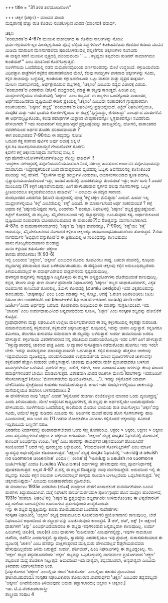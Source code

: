 +++
title = "31 ತಳಿತ ತಲೆಯೋಡಿನೊಳು"

+++
ಚಕ್ಕಳ (ಚಕ್ಕಣ) - ಮಾಂಸದ ತುಂಡು   
 ಮದ್ಯಪಾನಕ್ಕೆ ಹೆಚ್ಚು ರುಚಿ ಕೊಡಲು ನಂಜಿಕೊಳ್ಳುವ ಖಾರದ (ಮಾಂಸದ) ಪದಾರ್ಥ.  
           
ಚಕ್ಕಣ  
'ಪಂಪಭಾರತ'ದ 4-87ರ ಮುಂದಿನ ವಚನಭಾಗದ ಈ ಕೊನೆಯ ಸಾಲುಗಳನ್ನು ನೋಡಿ:  
ಧರ್ಮಗಳ್ಗುಡಿವರ್ಗೆಲ್ಲಂ ಮೀಸಲ್ಗಳ್ಳನೆಟದು ಪೊನ್ನ ಬೆಳ್ಳಿಯ ಸಿಪ್ಪುಗಳೊಳ್ ಕಿಟಕಿಟದನೆಟದು ಕಡಿಬಿದಿರ ಕುಡಿಯ ಮಾವಿನ ಮಿಡಿಯ ಮಾರುದಿನ ಮೆಣಸುಗಡಲೆಯ ಪುಡಿಯೊಳಡಸಿದಲ್ಲ ವಲ್ಲಣಿಗೆಯ ಚಕ್ಕಣಂಗಳಂ ಸವಿಸವಿದು  
ಈ ವಾಕ್ಯದ ಸರಣಿ ಮುಂದಿನ ವೃತ್ತದಲ್ಲಿ ಮುಂದುವರಿದು ''...... ಕಳ್ಳಪ್ಪುದು ತಪ್ಪದೆಂದು ಕುಡಿದರ್ ಕಾಮಾಂಗಮಂ ಕಾಂತೆಯರ್'' ಎಂಬ ಮಾತಿನಿಂದ ಕೊನೆಗೊಳ್ಳುತ್ತದೆ.  
ಸೂಳೆಗೇರಿಯ ಒಂದೆಡೆಯಲ್ಲಿ ನಡೆದ ಮಧುಪಾನವೈಖರಿಯ ವರ್ಣನಾಂಶವನ್ನು ಮೇಲೆ ಉದ್ಧರಿಸಿದೆ. ಕಳ್ಳುಡಿಯಲೆಂದು ವಿಧಿವತ್ತಾಗಿ ಪಾತ್ರೆಗಳಿಗೆ ಕಳ್ಳೆರೆವ ಪರುಠವಣೆಯಾದ ಮೇಲೆ, ಕೆಲವು ಸಾಮಗ್ರಿಗಳ ಪಾಕವಾದ ಚಕ್ಕಣಗಳನ್ನು ಸವಿದು, ಕಳ್ಳಿನ ರುಚಿಯನ್ನು ಬಣ್ಣಿಸುತ್ತ, ಕಾಂತೆಯರು ಕಳ್ಗುಡಿದರೆಂಬುದು ಒಟ್ಟು ವಚನದ ಮತ್ತು ವೃತ್ತದ ತಾತ್ಪರ್ಯ.  
ಮೇಲಣ ವಚನಭಾಗದಲ್ಲಿ, ಅರ್ಥಕ್ಲೇಶವಿರುವ ಶಬ್ದಗಳಲ್ಲಿ, 'ಚಕ್ಕಣಂ' ಎಂಬುದು ಸದ್ಯದ ವಿಚಾರಕ್ಕೆ ವಿಷಯ. 'ಪಂಪಭಾರತ'ದ ಎರಡನೆಯ (ಹೊಸ) ಮುದ್ರಣದಲ್ಲಿ ಮಾತ್ರ ಈ ಶಬ್ದವು ಕಾಣುತ್ತದೆ. ಹಿಂದಿನ ಎಲ್ಲ ಮುದ್ರಣಗಳಲ್ಲಿಯೂ ಈಯೆಡೆಯಲ್ಲಿ 'ಚಿಕ್ಕಣಂ' ಎಂಬ ಶಬ್ದವಿದೆ. ಈ ಶಬ್ದಗಳು ಒಂದಕ್ಕೊಂದು ಪಾಠಾಂತರ, ಅರ್ಥಸಮಂಜಸತೆಯ ದೃಷ್ಟಿಯಿಂದ ಈಚಿನ ಪ್ರತಿಯಲ್ಲಿ 'ಚಕ್ಕಣಂ' ಎಂಬುದೇ ಸಂಪಾದಕರಿಗೆ ಗ್ರಾಹ್ಯಪಾಠವಾಗಿ ಕಂಡಿರಬಹುದು. 'ಚಿಕ್ಕಣಂ' ಶಬ್ದಕ್ಕೆ' 'ಪಂಪಭಾರತ'ದ ನಿಘಂಟಿನಲ್ಲಿ ಪ್ರಶ್ನಚಿಹ್ನೆಯಿದೆ. ಕಿಟ್ಟೆಲ್ ನಿಘಂಟಿನಲ್ಲಿಯೂ, ಸಂಸ್ಕøತ ಮತ್ತು ಇತರ ಭಾಷೆಯ ಕೋಶಗಳಲ್ಲಿಯೂ ಈ ಶಬ್ದಕ್ಕೆ 'ಸ್ನಿಗ್ಧವಾದ್ದು, ಜಿಗುಟಾದ್ದು' ಎಂಬರ್ಥದ ಮಾತುಗಳಿವೆ. ಈ ಅರ್ಥವನ್ನಿಟ್ಟುಕೊಂಡು, ಕೆಲವು ಪದಾರ್ಥಗಳ ಮಿಶ್ರಣದ ಲೇಹ್ಯಪಾಕವನ್ನೋ ಸ್ನಿಗ್ಧಪಾಕವನ್ನೋ ಸವಿದರೆಂದು ಹೇಳಲಾಗದೇ ? ಇದು ಸಂಪಾದಕರಿಗೆ ಸಮ್ಮತವಾಗಿದ್ದರೆ ಪ್ರಶ್ನಚಿಹ್ನೆಯನ್ನು ಹಾಕುತ್ತಿರಲಿಲ್ಲ. ಹೋಗಲಿ, ಪಾಠಾಂತರದ ಸವರಣೆಯಿಂದ ಅರ್ಥದ ತೊಡಕು ಪರಿಹಾರವಾಯಿತೇ ?  
ಈಗ ಪಂಪಭಾರತದ 7-90ನೆಯ ಈ ಪದ್ಯವನ್ನು ನೋಡಿ:  
ಒದವಿದ ಕೆತ್ತ ಕಂಕಣದ ಪುರ್ವಿನ ಜರ್ವು ಲಯಕ್ಕೆ ಲಕ್ಕ ಲೆ  
ಕ್ಕದ ಗತಿ ನಾಟಕಭಿನಯಮಾಯ್ತೆನೆ ಗೇಯದೊಳೀಕೆ ಸೊರ್ಕನಿ  
ಕ್ಕಿದಳೆನ ಕಳ್ಗೆ ಚಿಕ್ಕಣಮೆನಿಪ್ಪುದು ಸಾಗೆನಿಸಲ್ಕೆ ಸಾಲ್ವ ಸ  
ಗ್ಗದ ಪೊಸದೇಸಿಯೋಳಿಗಳನೊರ್ವಳೊಟಲ್ದು ನೆಟಲ್ದು ಪಾಡಿದಳ್ !!  
ಇಂದ್ರಕೀಲ ನಗೇಂದ್ರದಲ್ಲಿ ತಪೋನಿಯಮನಿಯಮಿತನಾಗಿ ನಿಂತ, ನರೇಂದ್ರ ತಾಪಸನಾದ ಅರ್ಜುನನ ತಪೋವಿಘಾತವನ್ನು ಮಾಡಲೆಂದು ಇಂದ್ರನಪ್ಪಣೆಯಂತೆ ಬಂದ ದೇವಾಪ್ಸರೆಯರ ವೃಂದದಲ್ಲಿ ಒಬ್ಬಳು ಅವನೆದುರಿನಲ್ಲಿ ಕಾಣಿಸಿಕೊಂಡ ಪರಿಯನ್ನು ಇಲ್ಲಿ ಹೇಳಿದೆ. ''ಕೈಬಳೆಗಳ ಮತ್ತು ಹುಬ್ಬುಗಳ ಮಿಡುಕಾಟ, ಲಯಾನುಸಾರಿಯಾದ ತ್ವರಿತ ಪದಗತಿ, ನೃತ್ಯಾಭಿನಯವಾಯಿತೆಂಬಂತೆ ಇತ್ತು; ಹಾಡಿದ ಹಾಡಿನಲ್ಲಿ ಮಾದಕತೆಯನ್ನು ತುಂಬಿದಂತೆ ಇತ್ತು; ಅವಳ ಸಾಗು 1 ಎಂದರೆ ಮುಂಬರಿವು (?) ಕಳ್ಳಿಗೆ ಚಕ್ಕಣವೆನಿಸುವುದು; ಹೀಗೆ ಹೇಳಬಹುದಾದ ಸ್ವರ್ಗದ ಹಲವು ಸೊಗಸುಗಳನ್ನು ಒಬ್ಬಳ ಪ್ರೀತಿಯಿಂದಲೂ ತನ್ಮಯತೆಯಿಂದಲೂ ಹಾಡಿದಳು'' – ಎಂಬುದು ಈ ಪದ್ಯದ ಸಾರಾಂಶ.  
ಪಂಪಭಾರತದ ಎರಡನೆಯ (ಹೊಸ) ಮುದ್ರಣದಲ್ಲಿ ಮಾತ್ರ 'ಕಳ್ಗೆ ಚಕ್ಕಣ ಮೆನಿಪ್ಪುದು' ಎಂದಿದೆ. ಹಿಂದಿನ ಇಲ್ಲ ಮುದ್ರಣಗಳಲ್ಲಿಯೂ 'ಕಳ್ಗೆ' ಎಂಬೆಡೆಯಲ್ಲಿ 'ಕಣ್ಗೆ' ಎಂದಿದೆ. ಈ ಮಾರ್ಪಾಟಿನಿಂದ ಅರ್ಥ ಸುಕರವಾಯಿತೆ ? ಕಣ್ಗೆ ಅಥವಾ ಕಳ್ಗೆ 'ಚಕ್ಕಣಮೆನಿಪ್ಪುದು ಸಾಗು, ಎಂದರೇನು ? ಪಂಪಭಾ. ನಿಘಂಟಿನಲ್ಲಿ 'ಚಕ್ಕಣಂ' ಶಬ್ದಕ್ಕೆ ಪ್ರಶ್ನಚಿಹ್ನೆಯಿದೆ. ಕಿಟ್ಟೆಲ್ ಕೋಶದಲ್ಲಿ ಈ ಶಬ್ದವಿಲ್ಲ. ಸನ್ನಿವೇಶಬಲದಿಂದ ಇಲ್ಲಿ ಶಬ್ದಾರ್ಥವನ್ನು ಊಹಿಸುವುದು ಕಷ್ಟ. ಅರ್ಥಾನುಕೂಲದ ದೃಷ್ಟಿಯಿಂದ ಸಂಪಾದಕರು ಯೋಜಿಸಿರಬಹುದಾದ ಈ ಪಾಠಾಂತರ(?)ದ ಔಚಿತ್ಯವನ್ನು ಮನಗಾಣಬೇಕಾಗಿದೆ.  
4-87ವ. ದ ಮಧುಪಾನಸಂದರ್ಭದಲ್ಲಿ 'ಚಿಕ್ಕಣ'ವು 'ಚಕ್ಕಣ'ವಾದುದನ್ನೂ, 7-90ರಲ್ಲಿ 'ಕಣ್ಗೆ'ಯು 'ಕಳ್ಗೆ' ಆದುದನ್ನೂ, ಸನ್ನಿವೇಶಬಲದಿಂದ ನೋಡಿದರೆ ಕಳ್ಳಿಗೂ ಚಕ್ಕಣಕ್ಕೂ ಜಾತಿಸಂಬಂಧವಿರಬಹುದೆಂದು ತೋರುತ್ತದೆ. 2ನೆಯ ನಾಗವರ್ಮನ 'ಅಭಿಧಾನ ವಸ್ತುಕೋಶ'ದ ಈ ತ್ರಿಪದಿಯಲ್ಲಿ ಆ ಸಂಬಂಧವನ್ನು ಕಾಣಬಹುದು:  
ಪಾನಂ ಗೋಷ್ಠಿಕೆಯದಾಪಾನಂ ಶುಂಡಾಪ್ರ  
ಪಾನಂ ಕಳ್ಗುಡಿಹ ಕಡುಸೊರ್ಕು ಚಕ್ರ್ಕಣಂ  
ತಾನದು ಪೆಸರೊಳಿದುಂ !!( 93-6)  
ಇಲ್ಲಿ ಬಂದಿರುವ 'ಚಕ್ರ್ಕಣಂ', 'ಚಕ್ಕಣಂ' ಎಂಬುದರ ಮೊದಲ ರೂಪವಿರಲು ಸಾಧ್ಯ. ಬಹುಶಃ ಪಂಪನಲ್ಲಿ, ರೂಢಿಯ ಶಬ್ದವಾಗಿದ್ದ ತರುವಾಯದ ರೂಪ ಬಳಕೆಯಾಗಿರಬಹುದು. ಈ ಪದ್ಯದಿಂದ ಚಕ್ಕಣವು ಕಳ್ಳಿನ ಅನುಬಂಧಿಶಬ್ದವೆಂದು ತಿಳಿಯಬಹುದಲ್ಲದೆ ಈ ಪದಾರ್ಥವಿಶೇಷದ ಪಾತ್ರವೇನೆಂದು ಸ್ಪಷ್ಟಪಡುವುದಿಲ್ಲ.  
ಹಳಗನ್ನಡ ಕಾವ್ಯಗಳಲ್ಲಿ ಸಾದೃಶ್ಯಕ್ಕಾಗಿ ಎತ್ತಿಕೊಳ್ಳಲು ಈ ಶಬ್ದಗಳ ಅನ್ಯಪ್ರಯೋಗಗಳು ದೊರೆಯುವಂತೆ ಕಾಣುವುದಿಲ್ಲ. ಕನ್ನಡ, ತೆಲುಗು ಮತ್ತು ತುಳು ನುಡಿಗಳ ಪ್ರಮಾಣಿತ ನಿಘಂಟುಗಳಲ್ಲಿ 'ಚಕ್ಕಣಂ' ಶಬ್ದದ ಯಥಾರೂಪವಾಗಲಿ, ವಿಕೃತ ರೂಪವಾಗಲಿ ಕಾಣುವಂತೆ ತೋರಲಿಲ್ಲ. ತಮಿಳು ಕೋಶದಲ್ಲಿ (ಖಿಚಿmiಟ ಐexiಛಿoಟಿ) ಇದರ ವಿಕೃತರೂಪವನ್ನು ಕಾಣಬಹುದು. 'ಚಾಕ್ಕಣಾಕ್ಕಟ' ಎಂಬ ಒಂದು ಮಾತನ್ನು ಇಲ್ಲಿ ಕೊಟ್ಟು, ಅದಕ್ಕೆ 'ಒeಚಿಣ ಠಿಡಿeಠಿಚಿಡಿeಜ ಚಿಟಿಜ soಟಜ ಚಿಣ ಣಚಿveಡಿಟಿs ಣo beಣಚಿಞeಟಿ bಥಿ ಜಡಿuಟಿಞಚಿಡಿಜs ಚಿಟoಟಿg ತಿiಣh ಣhe ಜಡಿiಟಿಞ'ಎಂದು ಅರ್ಥವನ್ನು ಬರೆದಿದೆ. ಕೋಶಕಾರರು ರೂಢಿಯಿಂದ ಈ ಮಾತನ್ನು ಸಂಗ್ರಹಿಸಿದಂತಿದೆ. ಇದು 'ಚಾಖನಾ' ಎಂಬ ಉರ್ದುಧಾತುವಿನಿಂದ ಜನ್ಯವಾದುದೆಂದು ಸೂಚಿಸಿ, 'ಜಕ್ಷಣ' ಎಂಬ ಸಂಸ್ಕøತ ಶಬ್ದವನ್ನು ಹೋಲಿಕೆಗೆ ಕೊಟ್ಟಿದೆ.  
ಗ್ರಂಥಾಧಾರಗಳು ಮತ್ತು ನಿಘಂಟುವಿನ ಉಲ್ಲೇಖ ದುರ್ಲಭವಾಗಿರುವ ಈ ಶಬ್ದ ಕಳ್ಳಂಗಡಿಯಲ್ಲಿ ಕಳ್ಳಿನಷ್ಟೇ ಸುಪರಿಚಿತ. ಪಡಖಾನೆಯಿರುವಲ್ಲಿ ಕಳ್ಳಿರುವಂತೆ, ಕಳ್ಳಿರುವೆಡೆ ಚಕ್ಕಣವಿರುತ್ತದೆ. ರೂಢಿಯಲ್ಲಿ ಇದನ್ನು ಚಾಕಣ ಎನ್ನುತ್ತಾರೆ. ಕನ್ನಡಿಗರೂ ತಮಿಳರೂ, ತೆಲುಗರೂ ತುಳುವರೂ ಸಮಾನವಾಗಿ ಈ ಶಬ್ದವನ್ನು ಬಳಸುತ್ತಾರೆ. ಉರ್ದು ತಾಯಿನುಡಿಯ ಜನರೂ ಹೇಳುತ್ತಾರೆ. ಕಳ್ಳಂಗಡಿಯ ವಿತರಣೆಗಾರರಾದ ನನ್ನ ಪರಿಚಯದ ಮಹನೀಯರೋಬ್ಬರು ಇದರ ಬಗೆಗೆ ಹೀಗೆ ಹೇಳುತ್ತಾರೆ: ''ಕಳ್ಳುವ್ಯಾಪಾರದಲ್ಲಿ ಚಾಕಣದ ಪಾತ್ರ ಹಿರಿದು. ಆ ವ್ಯಾಪಾರ ಸುಸೂತ್ರವಾಗಿ ನಡೆದುಕೊಂಡು ಹೋಗಲು ಇದು ಇರಲೇ ಬೇಕು. ಇದನ್ನು ಸಾಮಾನ್ಯವಾಗಿ ಮಾಂಸವ್ಯಾಪಾರಿಗಳು ಒದಗಿಸುತ್ತಾರೆ. ಕಳ್ಳಿನ ರುಚಿಯನ್ನು ಹೆಚ್ಚಿಸಲು ಚಾಕಣವು ಇಷ್ಟವಾದೊಂದು ವ್ಯಂಜಕದ್ರವ್ಯ. ಬಿರಿಯಾನಿಯಂತಹ ಉತ್ತಮದರ್ಜೆಯ ಮಾಂಸ ವ್ಯಂಜನಗಳಿಗಿಂತ ಚಾಕಣವನ್ನೇ ಕಳ್ಳಿನೊಡನೆ ಹೆಚ್ಚಾಗಿ ಕುಡುಕರು ಅಪೇಕ್ಷಿಸುತ್ತಾರೆ. ಚಾಕಣವು ಮೂರನೆಯ ದರ್ಜೆ ವ್ಯಂಜನವಾದರೂ ಬಳಸುವ ಸಾಮಗ್ರಿಗಳೇನೋ ಒಳೆಯವೆ. ಪ್ರಾಣಿಗಳ ಕಣ್ಣು, ನಾಲಿಗೆ, ಕರುಳು, ಕಾಲು ಮುಂತಾದ ಸೂಕ್ಷ್ಮಾಂಗಗಳನ್ನು ಕೆಲವು ಸಂಬಾರ ಪದಾರ್ಥಗಳೊಡನೆ ಬೇಯಿಸಿ ಮಾಡಲಾಗುತ್ತದೆ. ವಿಶೇಷವಾಗಿ ಖಾರದ ರುಚಿಗಾಗಿ ಮೆಣಸು ಕಡಲೆಗಳನ್ನು ಇದರೊಂದಿಗೆ ಸೇರಿಸಲಾಗುತ್ತದೆ (ನೋಡಿ: 'ಮೆಣಸುಗಡಲೆಯ ಪುಡಿಯೊಳಡಸಿದ......'). ಇದನ್ನು ಕಳ್ಳಿನೊಡನೆ ಯಾವಾಗ ಬೇಕೆನಿಸಿದರೂ ಸ್ವೇಚ್ಛೆಯಿಂದ ಕುಡುಕರು ಉಪಯೋಗಿಸುತ್ತಾರೆ. ಆಗಾಗ ಇತರ ಸಂದರ್ಭಗಳಲ್ಲಿಯೂ ಚಾಕಣವನ್ನು ಮನೆಯಲ್ಲಿಯೂ ತಯಾರಿಸಿ ಬಳಸುವುದುಂಟು.2  
ಈ ಹೇಳಿಕೆಗಳಿಂದ ನಾವು 'ಚಕ್ಕಣ' ಎಂದರೆ 'ಕಳ್ಳಿನೊಡನೆ ರುಚಿಗಾಗಿ ನೆಂಜಿಕೊಳ್ಳುವ ಮಾಂಸದ ಒಂದು ವ್ಯಂಜಕದ್ರವ್ಯ' ಎಂದು ತಿಳಿಯಬಹುದು. ಮೇಲೆ ಉದ್ಧರಿಸಿದ ಕಾವ್ಯಭಾಗಗಳಲ್ಲಿ ಈ ಶಬ್ದವು ಈ ಅರ್ಥದಲ್ಲಿಯೇ ಬಂದಿರುವುದೆಂದು ಹೇಳಬಹುದು. ಸೂಳೆಗೇರಿಯ ಒಂದೆಡೆಯಲ್ಲಿ ಕಾಂತೆಯರು ಮೊದಲು ಬಾಯಿಯ ರುಚಿ ಪಟುಗೊಳ್ಳಲು 'ಚಕ್ಕಣ'ವನ್ನು ಸವಿದು, ಆಮೇಲೆ ಕಳ್ಳನ್ನು ಕುಡಿದರು ಎಂಬುದು ಸರಿ. ಅರ್ಜುನನ ಮುಂದೆ ಹಲವು ಹೊಸ ಸೊಗಸುಗಳನ್ನು ಹಾಡಿ ಹಿಡಿಯುವಂತೆ, ಸಾರಿ ಬಂದ ಪರಿ (?) ಗೀತೆಯ ಮೋಹಕತೆಗೂ ಮಿಗಿಲಾಗಿ ಕಳ್ಳಿನೊಡನೆ ಚಕ್ಕಣವನ್ನು ಸವಿದಂತೆ ಇದ್ದಿತೆಂಬುದು ಬಣ್ಣನೆಗೆ ಸಹಜ.  
ಎರಡನೆಯ ನಿದರ್ಶನದಲ್ಲಿ ಪರಿಹಾರವಾಗಬೇಕಾದ ಒಂದು ಸಣ್ಣ ತೊಡಕುಂಟು. ಆಕ್ಷರಂ > ಅಕ್ಕರಂ, ಲಕ್ಷಣಂ > ಲಕ್ಕಣಂ ಎಂಬ ತದ್ಭವಶಬ್ದಗಳಂತೆ ಚಕ್ಷಣಂ > ಚಕ್ಕಣಮ ಆಗಬಹುದು. 'ಚಕ್ಷಣಂ' ಶಬ್ದಕ್ಕೆ ಸಂಸ್ಕøತ ನಿಘಂಟಿನಲ್ಲಿ ತೋರುವಿಕೆ, ಕಾಣುವಿಕೆ ಎಂಬರ್ಥವೂ ಉಂಟು. 'ಕಣ್ಗೆ' ಎಂಬ ಪಾಠವನ್ನು ಈಯರ್ಥದ ಚಕ್ಕಣದೊಂದಿಗೆ ಹೊಂದಿಸಿದರೆ ಸರಿಯೊಂದದೆ ? ಆದರೆ ಇಲ್ಲಿ ಪುನರುಕ್ತಿಯ ಆಕ್ಷೇಪವಿರಲಿ, 'ಗೇಯದೊಳೀಕೆ ಸೊರ್ಕನಿಕ್ಕಿದಳೆನೆ' ಎಂಬ ಮಾತಿನ ಸ್ವಾರಸ್ಯವು ಅರ್ಧದಲ್ಲಿಯೇ ಕಡಿದಂತಾಗುತ್ತದೆ. 'ಚಕ್ಷಣಂ' ಶಬ್ದಕ್ಕೆ ಸಂಸ್ಕøತ ನಿಘಂಟಿನಲ್ಲಿ 'ಇಚಿಣiಟಿg ಚಿ ಡಿeಟish ಣo ಠಿಡಿomoಣe ಚಿಠಿಠಿeಣiಣe' ಎಂದೂ (ಂಠಿಣe's) 'ಇಚಿಣiಟಿg ಚಿ ಡಿeಟish ಣo ಠಿಡಿomoಣe ಜಡಿiಟಿಞiಟಿg' ಎಂದೂ (ಒoಟಿieಡಿ Wiಟಟiಚಿms) ಅರ್ಥಗಳನ್ನು ಹೇಳಿರುವುದು ನಮ್ಮ ಪೂರ್ವನಿರ್ಧಾರಕ್ಕೆ ಪೋಷಕವಾಗುತ್ತದೆ. ಅಲ್ಲದೆ 4-87 ವ.ದಲ್ಲಿ ಈ ಶಬ್ದದ ಔಚಿತ್ಯವನ್ನು ನಾವು ಮನಗಂಡಿದ್ದೇವೆ. ಆದುದರಿಂದ ಇಲ್ಲಿ ಈ ಶಬ್ದವನ್ನು ಕವಿಯು ಕಳ್ಳಿನ ಸಲುವಾಗಿ ಬಳಸಿರುವನಲ್ಲದೆ ಕಾಣ್ಕೆಯ ಸಲುವಾಗಿ ಬಳಸಿಲ್ಲವೆಂದು ಒಪ್ಪಬೇಕಾಗುತ್ತದೆ. 'ಕಳ್ಗೆ ಚಕ್ಕಣಮೆನಿಪ್ಪುದು-' ಎಂಬುದು ಉಚಿತಪಾಠವೆಂದು ಗ್ರಹಿಸಬೇಕು.  
ಈ ಮಾರ್ಪಾಟು 1935ರ ಎರಡನೆಯ (ಹೊಸ) ಮುದ್ರಣದ ವೇಳೆಗೆ ಸಂಪಾದಕರಿಗೆ ಮನವರಿಗಕೆಯಾಗಿ ಹಿಂದಿನ ಪಾಠಗಳು ತಿದ್ದುಪಡಿಯಾಗಿದೆ. ಮತ್ತೆ ನಿಘಂಟಿನ ಪುನರ್ವಿಮರ್ಶೆಯಾಗಿ ಪೂರ್ಣಗ್ರಂಥದ ಹೊಸ ಮುದ್ರಣ ಹೊರಬೀಳದೆ, 1931ರ 'ಪಂಪಭಾ. ನಿಘಂಟಿ'ನಲ್ಲಿ 'ಚಕ್ಕಣ'ವು ಪ್ರಶ್ನಚಿಹ್ನೆಯ ಶಬ್ದವಾಗಿಯೇ ಉಳಿದುಕೊಂಡಿತು; ಈ ಟಿಪ್ಪಣಿಕಾರನಿಗೆ ಸತ್ತ ಹುಲಿಯ ಬಾಲವನ್ನೆಳೆದು ಶೂರನಾಗುವ ಪ್ರಸಂಗವೊಂದು ಹುಟ್ಟಿಕೊಂಡಿತು.  
ಇನ್ನು ಈ ಶಬ್ದದ ವ್ಯುತ್ಪತ್ತಿಯನ್ನು ಕುರಿತು ತೋರಬಹುದಾದ ಒಂದೆರಡು ಸಂದೇಹಗಳು:  
ಸಂಸ್ಕøತ ನಿಘಂಟಿನಲ್ಲಿ 'ಚಕ್ಷಣಂ' ಶಬ್ದಕ್ಕೆ ಧಾತುಮೂಲದ ಸೂಚನೆಯಾಗಲಿ ಪ್ರಯೋಗವಾಗಲಿ ಕಾಣುವುದಿಲ್ಲ. ಬೇರೆ ನಿಘಂಟುವಿನ ಆಧಾರದಿಂದ ಈ ಶಬ್ದಾರ್ಥವನ್ನು ಸೂಚಿಸಿರುವುದು ಕಾಣುತ್ತದೆ. 3 ಚರ್, ಚಷ್, ಜಕ್ಷ್ (= ಜಕ್ಷಣಂ) ಧಾತುಗಳಿಗೆ 'ತಿನ್ನು' ಎಂಬರ್ಥವಿದೆಯಾದರೂ ಈ ಶಬ್ದವು ಇವುಗಳಿಂದಾದ ಜನ್ಯಶಬ್ದವಾಗಿ ಕಾಣುವುದಿಲ್ಲ. ಉರ್ದು ಹಿಂದಿಗಳಲ್ಲಿ ಚಖ(ನ), ಚಾಖ(ನ) ಎಂಬ ಧಾತುಗಳು 'ರುಚಿನೋಡು' ಎಂಬರ್ಥದಲ್ಲಿದ್ದು, ಇವುಗಳ ನಾಮರೂಪ ಚಿಖೌನಾ, ಚಿಖೌನೀ ಎಂದಾಗುತ್ತವೆ. ಸ್ವಾದಕ್ರಿಯೆ, ಸ್ವಾದವಸ್ತು ಎರಡರಲ್ಲಿಯೂ ಇವು ಪ್ರಯುಕ್ತ. ಸುರಾಸಹಚರಿಯಾದ ಈ ವ್ಯಂಜನಕ್ಕೆ 'ಚಾಕಣ' ಎಂಬ ಹೆಸರನ್ನು ದಾಕ್ಷಿಣಾತ್ಯರಾದ ಮುಸ್ಲಿಮರು ಹೇಳುವರಲ್ಲದೆ ಔತ್ತರೇಯರಾದವರು ಹೇಳುವುದಿಲ್ಲವೆಂದು ತಿಳಿದು ಬರುತ್ತದೆ. ಉರ್ದು, ಪರ್ಶಿಯನ್, ಹಿಂದಿ ನಿಘಂಟುಗಳಲ್ಲಿ ಈ ಶಬ್ದವಿದ್ದಂತಿಲ್ಲ. ಸಂ. 'ಚಕ್ಷಣ' ಶಬ್ದದ ತದ್ಭವರೂಪವೆಂದು 'ಚಕ್ಕಣ' ಶಬ್ದವನ್ನು ಒಪ್ಪಿಕೊಳ್ಳುವಲ್ಲಿ ನಾಗವರ್ಮನ ಪ್ರಯೋಗವಾದ 'ಚಕ್ರ್ಕಣ' ಶಬ್ದರೂಪ ಮಧ್ಯೆ ತೊಡಕಾಗಿ ನಿಲ್ಲುತ್ತದೆ. ಆದುದರಿಂದ ಇದು ದೇಶ್ಯವೇ, ತದ್ಭವರೂಪವೇ, ಅನ್ಯದೇಶ್ಯವೇ ಎಂಬುದು ತಿಳಿದವರು ನಿರ್ಧರಿಸಬೇಕಾದ ಅಂಶ.  
[ವಸ್ತುಕೋಶದ 'ಚಕ್ರ್ಕಣಂ' ಎಂಬಲ್ಲಿಯ ರಕಾರ 'ಕಡುಸೊರ್ಕು' ಎಂಬಲ್ಲಿಯ ರಕಾರದ ಪ್ರಬಾವದಿಂದ ಘಟಿಸಿರಬಹುದೆಂದೂ ಸಂಸ್ಕøತ ನಿಘಂಟುಕಾರರು ತೋರಿಸಿರುವ ಖಾದನಾರ್ಥದ 'ಚಕ್ಷಣ' ಎಂಬುದರ ತದ್ಭವಶಬ್ದವೇ 'ಚಕ್ಕಣಂ' ಆಗಿದೆಯೆಂದೂ ತಿಳಿಯುವುದು ಬಹುಶಃ ತಪ್ಪಾಗಲಾರದು; ಚಕ್ಷಣಂ > ಚಕ್ಕಣಂ.]  
           -ಡಾ. ಟಿ.ವಿ.ವೆಂಕಟಾಚಲಶಾಸ್ತ್ರೀ   
              ಶಾಸ್ತ್ರೀಯ ಸಂಪುಟ 4